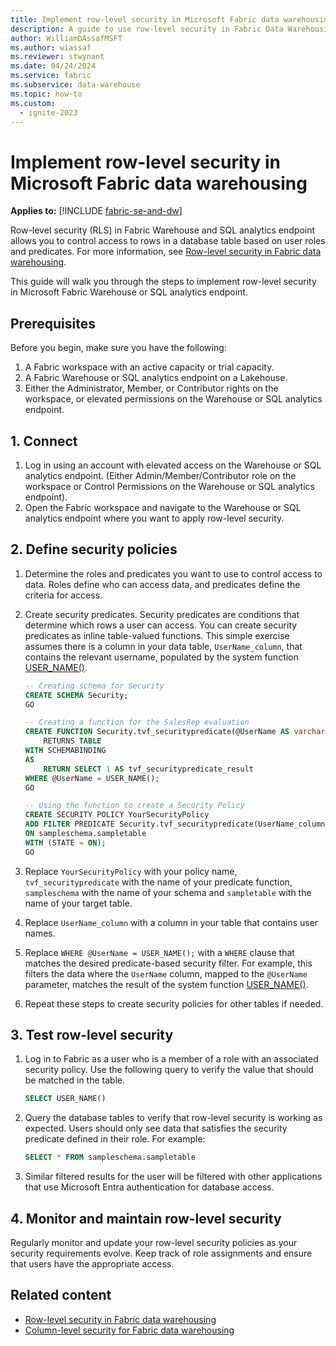```yaml
---
title: Implement row-level security in Microsoft Fabric data warehousing
description: A guide to use row-level security in Fabric Data Warehousing
author: WilliamDAssafMSFT
ms.author: wiassaf
ms.reviewer: stwynant
ms.date: 04/24/2024
ms.service: fabric
ms.subservice: data-warehouse
ms.topic: how-to
ms.custom:
  - ignite-2023
---
```

# Implement row-level security in Microsoft Fabric data warehousing

**Applies to:** [!INCLUDE [fabric-se-and-dw](includes/applies-to-version/fabric-se-and-dw.md)]

Row-level security (RLS) in Fabric Warehouse and SQL analytics endpoint allows you to control access to rows in a database table based on user roles and predicates. For more information, see [Row-level security in Fabric data warehousing](row-level-security.md).

This guide will walk you through the steps to implement row-level security in Microsoft Fabric Warehouse or SQL analytics endpoint.

## Prerequisites

Before you begin, make sure you have the following:

1. A Fabric workspace with an active capacity or trial capacity.
1. A Fabric Warehouse or SQL analytics endpoint on a Lakehouse.
1. Either the Administrator, Member, or Contributor rights on the workspace, or elevated permissions on the Warehouse or SQL analytics endpoint.

## 1. Connect

1. Log in using an account with elevated access on the Warehouse or SQL analytics endpoint. (Either Admin/Member/Contributor role on the workspace or Control Permissions on the Warehouse or SQL analytics endpoint).
1. Open the Fabric workspace and navigate to the Warehouse or SQL analytics endpoint where you want to apply row-level security.

## 2. Define security policies

1. Determine the roles and predicates you want to use to control access to data. Roles define who can access data, and predicates define the criteria for access.
1. Create security predicates. Security predicates are conditions that determine which rows a user can access. You can create security predicates as inline table-valued functions. This simple exercise assumes there is a column in your data table, `UserName_column`, that contains the relevant username, populated by the system function [USER_NAME()](/sql/t-sql/functions/user-name-transact-sql?view=fabric&preserve-view=true).

    ```sql
    -- Creating schema for Security
    CREATE SCHEMA Security;
    GO
    
    -- Creating a function for the SalesRep evaluation
    CREATE FUNCTION Security.tvf_securitypredicate(@UserName AS varchar(50))
        RETURNS TABLE
    WITH SCHEMABINDING
    AS
        RETURN SELECT 1 AS tvf_securitypredicate_result
    WHERE @UserName = USER_NAME();
    GO
    
    -- Using the function to create a Security Policy
    CREATE SECURITY POLICY YourSecurityPolicy
    ADD FILTER PREDICATE Security.tvf_securitypredicate(UserName_column)
    ON sampleschema.sampletable
    WITH (STATE = ON);
    GO 
    ```

1. Replace `YourSecurityPolicy` with your policy name, `tvf_securitypredicate` with the name of your predicate function, `sampleschema` with the name of your schema and `sampletable` with the name of your target table. 
1. Replace `UserName_column` with a column in your table that contains user names.
1. Replace `WHERE @UserName = USER_NAME();` with a `WHERE` clause that matches the desired predicate-based security filter. For example, this filters the data where the `UserName` column, mapped to the `@UserName` parameter, matches the result of the system function [USER_NAME()](/sql/t-sql/functions/user-name-transact-sql?view=fabric&preserve-view=true).
1. Repeat these steps to create security policies for other tables if needed.

## 3. Test row-level security

1. Log in to Fabric as a user who is a member of a role with an associated security policy. Use the following query to verify the value that should be matched in the table.

    ```sql
    SELECT USER_NAME() 
    ```

1. Query the database tables to verify that row-level security is working as expected. Users should only see data that satisfies the security predicate defined in their role. For example:

    ```sql
    SELECT * FROM sampleschema.sampletable
    ```

1. Similar filtered results for the user will be filtered with other applications that use Microsoft Entra authentication for database access.

## 4. Monitor and maintain row-level security

Regularly monitor and update your row-level security policies as your security requirements evolve. Keep track of role assignments and ensure that users have the appropriate access.

## Related content

- [Row-level security in Fabric data warehousing](row-level-security.md)
- [Column-level security for Fabric data warehousing](column-level-security.md)
